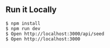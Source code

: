
## Run it Locally
```
$ npm install
$ npm run dev
$ Open http://localhost:3000/api/seed
$ Open http://localhost:3000
```

